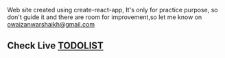 Web site created using create-react-app, It's only for practice purpose, so don't guide it and there are room for improvement,so let me know on owaizanwarshaikh@gmail.com

##  Check Live [TODOLIST](https://todolistawais2002.netlify.app/)
